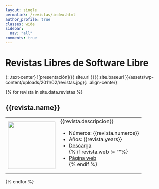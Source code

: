 ```yaml
---
layout: single
permalink: /revistas/index.html
author_profile: true
classes: wide
sidebar:
  nav: "all"
comments: true
---
```

# Revistas Libres de Software Libre
{: .text-center}
![presentación]({{ site.url }}{{ site.baseurl }}/assets/wp-content/uploads/2011/02/revistas.jpg){: .align-center}

{% for revista in site.data.revistas %}
## {{revista.name}}
<table>
<tr>
<td><img width="150" src="img/{{revista.img}}"/></td>
<td>
{{revista.descripcion}}
<ul>
  <li>Números: {{revista.numeros}}</li>
  <li>Años: {{revista.years}}</li>
  <li><a href="{{revista.url}}">Descarga</a></li>
  {% if revista.web != ""%}
  <li><a href="{{revista.web}}">Página web</a></li>
  {% endif %}
</ul>
</td>
</tr>
</table>
{% endfor %}
